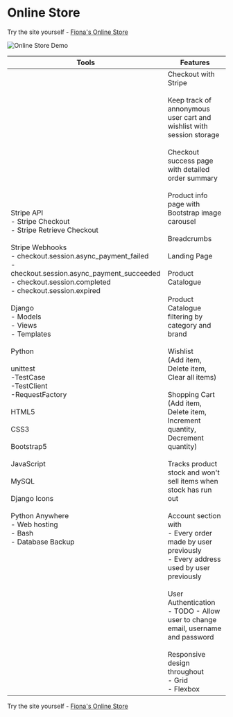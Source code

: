 # Online Store

Try the site yourself - [Fiona's Online Store](https://quinnf.pythonanywhere.com/)

![Online Store Demo](online-store-demo.gif)

| Tools | Features |
| --- | --- | 
| Stripe API <br>- Stripe Checkout <br>- Stripe Retrieve Checkout <br><br>  Stripe Webhooks<br> - checkout.session.async_payment_failed<br> - checkout.session.async_payment_succeeded<br>- checkout.session.completed<br>- checkout.session.expired<br><br>Django <br>- Models<br> - Views <br>- Templates<br><br> Python <br><br>unittest<br>-TestCase<br>-TestClient<br>-RequestFactory<br><br>  HTML5 <br><br>  CSS3 <br><br>  Bootstrap5 <br><br>  JavaScript <br><br>  MySQL <br><br>  Django Icons <br><br>  Python Anywhere <br>  - Web hosting <br> - Bash <br> - Database Backup <br><br>| Checkout with Stripe<br><br>Keep track of annonymous user cart and wishlist with session storage<br><br>Checkout success page with detailed order summary<br><br>Product info page with Bootstrap image carousel<br><br>Breadcrumbs<br><br>Landing Page<br><br>Product Catalogue<br><br>Product Catalogue filtering by category and brand<br><br>Wishlist<br>(Add item, Delete item, Clear all items)<br><br>Shopping Cart <br>(Add item, Delete item, Increment quantity, Decrement quantity)<br><br>Tracks product stock and won't sell items when stock has run out<br><br>Account section with <br> - Every order made by user previously<br> - Every address used by user previously <br><br> User Authentication<br> - TODO - Allow user to change email, username and password<br><br>Responsive design throughout<br> - Grid<br> - Flexbox| 

Try the site yourself - [Fiona's Online Store](https://quinnf.pythonanywhere.com/)












 
  

